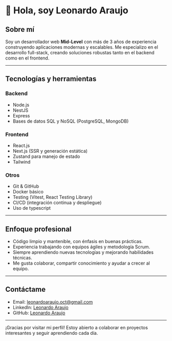 # 👋 Hola, soy Leonardo Araujo

## Sobre mí
Soy un desarrollador web **Mid-Level** con más de 3 años de experiencia construyendo aplicaciones modernas y escalables. Me especializo en el desarrollo full-stack, creando soluciones robustas tanto en el backend como en el frontend.

---

## Tecnologías y herramientas

### Backend
- Node.js
- NestJS
- Express
- Bases de datos SQL y NoSQL (PostgreSQL, MongoDB)

### Frontend
- React.js
- Next.js (SSR y generación estática)
- Zustand para manejo de estado
- Tailwind

### Otros
- Git & GitHub
- Docker básico
- Testing (Vitest, React Testing Library)
- CI/CD (integración continua y despliegue)
- Uso de typescript 

---

## Enfoque profesional
- Código limpio y mantenible, con énfasis en buenas prácticas.
- Experiencia trabajando con equipos ágiles y metodología Scrum.
- Siempre aprendiendo nuevas tecnologías y mejorando habilidades técnicas.
- Me gusta colaborar, compartir conocimiento y ayudar a crecer al equipo.

---

## Contáctame

- Email: leonardoaraujo.oct@gmail.com
- LinkedIn: [Leonardo Araujo](https://www.linkedin.com/in/leonardo-araujo-892636292/)
- GitHub: [Leonardo Araujo](https://github.com/leonardaraujo)

---

¡Gracias por visitar mi perfil! Estoy abierto a colaborar en proyectos interesantes y seguir aprendiendo cada día. 

